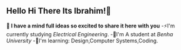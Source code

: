 ## Hello Hi There Its Ibrahim!🤗
**🌟 I have a mind full ideas so excited to share it here with you**
-⚡I'm currently studying *Electrical Engineering*.
-🏅I'm A student at *Benha University*
-🌱I'm learning: Design,Computer Systems,Coding.
<!--
**Ibrhim-Wael/Ibrhim-Wael** is a ✨ _special_ ✨ repository because its `README.md` (this file) appears on your GitHub profile.

Here are some ideas to get you started:

- 🔭 I’m currently working on ...
- 🌱 I’m currently learning ...
- 👯 I’m looking to collaborate on ...
- 🤔 I’m looking for help with ...
- 💬 Ask me about ...
- 📫 How to reach me: ...
- 😄 Pronouns: ...
- ⚡ Fun fact: ...
-->
